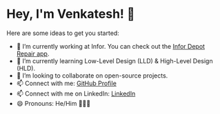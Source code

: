 # Hey, I'm Venkatesh! 👋

Here are some ideas to get you started:

- 🔭 I’m currently working at Infor. You can check out the [Infor Depot Repair app](https://play.google.com/store/apps/details?id=com.infor.ln.depotrepair).
- 🌱 I’m currently learning Low-Level Design (LLD) & High-Level Design (HLD).
- 👯 I’m looking to collaborate on open-source projects.
- 📫 Connect with me: [GitHub Profile](https://github.com/GadiVenkatesh)
- 📫 Connect with me on LinkedIn: [LinkedIn](https://www.linkedin.com/in/gadi-venkatesh/)
- 😄 Pronouns: He/Him 🙍🏻‍♂️
